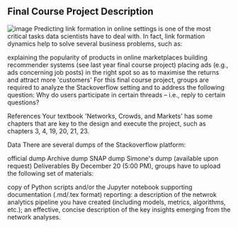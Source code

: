 Final Course Project Description
---
![image](https://venturebeat.com/wp-content/uploads/2018/05/stack-overflow-logo.png?w=1200&strip=all)
Predicting link formation in online settings is one of the most critical tasks data scientists have to deal with. In fact, link formation dynamics help to solve several business problems, such as:

explaining the popularity of products in online marketplaces
building recommender systems (see last year final course project)
placing ads (e.g., ads concerning job posts) in the right spot so as to maximise the returns and attract more 'customers'
For this final course project, groups are required to analyze the Stackoverflow setting and to address the following question: Why do users participate in certain threads – i.e., reply to certain questions?

References
Your textbook 'Networks, Crowds, and Markets' has some chapters that are key to the design and execute the project, such as chapters 3, 4, 19, 20, 21, 23.

Data
There are several dumps of the Stackoverflow platform:

official dump
Archive dump
SNAP dump
Simone's dump (available upon request)
Deliverables
By December 20 (5:00 PM), groups have to upload the following set of materials:

copy of Python scripts and/or the Jupyter notebook
supporting documentation (.md/.tex format) reporting:
a description of the netwrok analytics pipeline you have created (including models, metrics, algorithms, etc.);
an effective, concise description of the key insights emerging from the network analyses.
